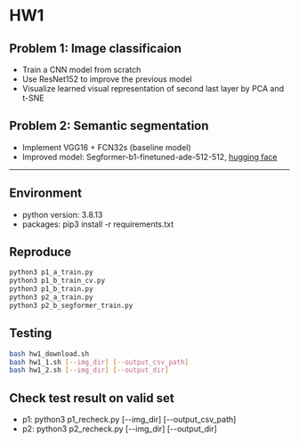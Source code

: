 # HW1

## Problem 1: Image classificaion
- Train a CNN model from scratch
- Use ResNet152 to improve the previous model
- Visualize learned visual representation of second last layer by PCA and t-SNE

## Problem 2: Semantic segmentation
- Implement VGG16 + FCN32s (baseline model)
- Improved model: Segformer-b1-finetuned-ade-512-512, [hugging face](https://huggingface.co/nvidia/segformer-b1-finetuned-ade-512-512)

---

## Environment
- python version: 3.8.13
- packages: pip3 install -r requirements.txt

## Reproduce
```bash
python3 p1_a_train.py
python3 p1_b_train_cv.py
python3 p1_b_train.py
python3 p2_a_train.py
python3 p2_b_segformer_train.py
```
## Testing
```bash
bash hw1_download.sh
bash hw1_1.sh [--img_dir] [--output_csv_path]
bash hw1_2.sh [--img_dir] [--output_dir]
```

## Check test result on valid set
- p1: python3 p1_recheck.py [--img_dir] [--output_csv_path]
- p2: python3 p2_recheck.py [--img_dir] [--output_dir]
